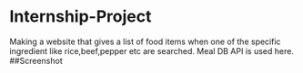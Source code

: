 # Internship-Project
Making a website that gives a list of food items when one of the specific ingredient like rice,beef,pepper etc are searched.
Meal DB API is used here.
##Screenshot
